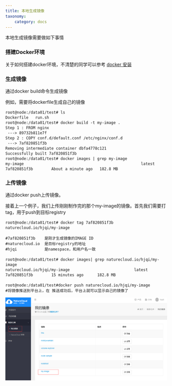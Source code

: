 ```yaml
---
title: 本地生成镜像
taxonomy:
    category: docs
---
```


本地生成镜像需要做如下事情

### 搭建Docker环境
关于如何搭建docker环境，不清楚的同学可以参考
[docker 安装](../../../q&a/docker-q&a)

### 生成镜像
通过docker build命令生成镜像

例如，需要将dockerfile生成自己的镜像
	
	root@node:/data01/test# ls
	Dockerfile   run.sh
	root@node:/data01/test# docker build -t my-image .
	Step 1 : FROM nginx
	 ---> 89732b811e7f
	Step 2 : COPY conf.d/default.conf /etc/nginx/conf.d
	 ---> 7af820851f3b
	Removing intermediate container dbfa4778c121
	Successfully built 7af820851f3b
	root@node:/data01/test# docker images | grep my-image
	my-image                                                   latest               7af820851f3b        About a minute ago   182.8 MB
	
### 上传镜像
通过docker push上传镜像。

接着上一个例子，我们上传刚刚制作完的那个my-image的镜像。首先我们需要打tag，用于push到目标registry
	
	root@node:/data01/test# docker tag 7af820851f3b naturecloud.io/hjqi/my-image
	
	#7af820851f3b    是刚才生成镜像的IMAGE ID
	#naturecloud.io  是目标registry的地址
    #hjqi			 是namespace，和用户名一致

	root@node:/data01/test# docker images| grep naturecloud.io/hjqi/my-image         
 	naturecloud.io/hjqi/my-image                            latest               7af820851f3b        15 minutes ago      182.8 MB
	
	root@node:/data01/test#docker push naturecloud.io/hjqi/my-image
	#将镜像推送到平台上，在 推送成功后，平台上就可以显示自己的镜像了

![](my-image.png)